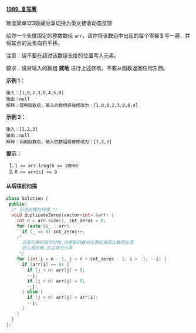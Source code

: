 #### [1089. 复写零](https://leetcode.cn/problems/duplicate-zeros/)

难度简单123收藏分享切换为英文接收动态反馈

给你一个长度固定的整数数组 `arr`，请你将该数组中出现的每个零都复写一遍，并将其余的元素向右平移。

注意：请不要在超过该数组长度的位置写入元素。

要求：请对输入的数组 **就地** 进行上述修改，不要从函数返回任何东西。

 

**示例 1：**

```
输入：[1,0,2,3,0,4,5,0]
输出：null
解释：调用函数后，输入的数组将被修改为：[1,0,0,2,3,0,0,4]
```

**示例 2：**

```
输入：[1,2,3]
输出：null
解释：调用函数后，输入的数组将被修改为：[1,2,3]
```

 

**提示：**

1. `1 <= arr.length <= 10000`
2. `0 <= arr[i] <= 9`



#### 从后往前扫描

```c++
class Solution {
 public:
  /* 后往前模拟扫描 */
  void duplicateZeros(vector<int> &arr) {
    int n = arr.size(), cnt_zeros = 0;
    for (auto &&_ : arr)
      if (_ == 0) cnt_zeros++;
    /*
      这里如果扫描的时候,待更新的数组位置如果超出数组长度
      那么就忽略,反之填充元素
     */
    for (int i = n - 1, j = n + cnt_zeros - 1; i > -1; --i) {
      if (arr[i] == 0) {
        if (j < n) arr[j] = 0;
        --j;
        if (j < n) arr[j] = 0;
        --j;
      } else {
        if (j < n) arr[j] = arr[i];
        --j;
      }
    }
  }
};
```

